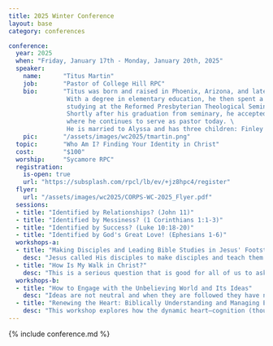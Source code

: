 ```yaml
---
title: 2025 Winter Conference
layout: base
category: conferences

conference:
  year: 2025
  when: "Friday, January 17th - Monday, January 20th, 2025"
  speaker:
    name:      "Titus Martin"
    job:       "Pastor of College Hill RPC"
    bio:       "Titus was born and raised in Phoenix, Arizona, and later attended Geneva College in western Pennsylvania. \
                With a degree in elementary education, he then spent a year teaching in the public schools of West Philadelphia before \
                studying at the Reformed Presbyterian Theological Seminary in Pittsburgh. \
                Shortly after his graduation from seminary, he accepted a call to College Hill Reformed Presbyterian Church in Beaver Falls, \
                where he continues to serve as pastor today. \
                He is married to Alyssa and has three children: Finley (8), Knox (6), and Piper (3)."
    pic:       "/assets/images/wc2025/tmartin.png"
  topic:       "Who Am I? Finding Your Identity in Christ" 
  cost:        "$100"
  worship:     "Sycamore RPC"
  registration:
    is-open: true
    url: "https://subsplash.com/rpcl/lb/ev/+jz8hpc4/register"
  flyer:
    url: "/assets/images/wc2025/CORPS-WC-2025_Flyer.pdf"
  sessions:
  - title: "Identified by Relationships? (John 11)"
  - title: "Identified by Messiness? (1 Corinthians 1:1-3)"
  - title: "Identified by Success? (Luke 10:18-20)"
  - title: "Identified by God's Great Love! (Ephesians 1-6)"
  workshops-a:
  - title: "Making Disciples and Leading Bible Studies in Jesus' Footsteps"  
    desc: "Jesus called His disciples to make disciples and teach them \"all that I have commanded you\". What does it look like for Christians to engage these tasks? We will consider the broad theme of discipleship (leading people to follow Jesus as you seek to follow Him). We will then consider, specifically, the task of leading Bible studies as one expression of personal and group discipleship."  
  - title: "How Is My Walk in Christ?"  
    desc: "This is a serious question that is good for all of us to ask. During this workshop we will take a closer look at what it means to do a spiritual checkup so that you have the ability to examine your spiritual health before the Lord. The apostle Paul challenged the Corinthians to examine their hearts and the Puritans also taught that self-examination is critical to a healthy Christian life."  
  workshops-b:
  - title: "How to Engage with the Unbelieving World and Its Ideas"  
    desc: "Ideas are not neutral and when they are followed they have natural consequences that are either glorifying to God, or fundamentally rebellious against Him. When should I engage with ideas that are antithetical to the Christian worldview? How do I engage without having my own foundation crumble? Is there ever a time where I should not engage? In this workshop, we will consider some biblical principles to keep in mind when engaging with the unbelieving world and its ideas."
  - title: "Renewing the Heart: Biblically Understanding and Managing Emotions"
    desc: "This workshop explores how the dynamic heart—cognition (thoughts), emotion (feelings), and volition (choices)—shapes our emotional responses. Discover how beliefs and desires influence your decisions and learn practical tools to align your emotions with God’s Word. We’ll seek to uncover how to glorify God in our emotional lives and walk confidently in the truth of the Gospel."
---
```

{% include conference.md %}
